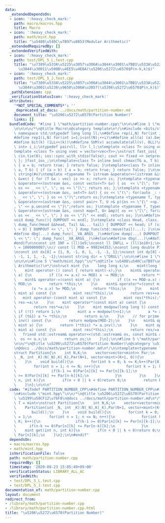 ```yaml
---
data:
  _extendedDependsOn:
  - icon: ':heavy_check_mark:'
    path: macro/macros.hpp
    title: Macro
  - icon: ':heavy_check_mark:'
    path: math/mint.hpp
    title: "\u5408\u540C\u7B97\u8853(Modular Arithmetic)"
  _extendedRequiredBy: []
  _extendedVerifiedWith:
  - icon: ':heavy_check_mark:'
    path: test/DPL_5_L.test.cpp
    title: "\u7389\u533A\u5225\u3057\u306A\u3044\u3001\u7BB1\u533A\u5225\u3057\u306A\
      \u3044\u30011\u500B\u4EE5\u4E0A(\u5206\u5272\u6570$P(n-k,k)$)"
  - icon: ':heavy_check_mark:'
    path: test/DPL_5_J.test.cpp
    title: "\u7389\u533A\u5225\u3057\u306A\u3044\u3001\u7BB1\u533A\u5225\u3057\u306A\
      \u3044\u3001\u5236\u9650\u306A\u3057(\u5206\u5272\u6570$P(n,k)$)"
  _pathExtension: cpp
  _verificationStatusIcon: ':heavy_check_mark:'
  attributes:
    '*NOT_SPECIAL_COMMENTS*': ''
    _deprecated_at_docs: ../docs/math/partition-number.md
    document_title: "\u5206\u5272\u6570(Partition Number)"
    links: []
  bundledCode: "#line 1 \"math/partition-number.cpp\"\n\n\n#line 1 \"macro/macros.hpp\"\
    \n\n\n\n/*\n@title Macro\n@category template\n*/\n#include <bits/stdc++.h>\nusing\
    \ namespace std;\ntypedef long long ll;\n#define rep(i,N) for(int i=0;i<int(N);++i)\n\
    #define rep1(i,N) for(int i=1;i<int(N);++i)\n#define all(a) (a).begin(),(a).end()\n\
    #define bit(k) (1LL<<(k))\n#define SUM(v) accumulate(all(v), 0LL)\n\ntypedef pair<int,\
    \ int> i_i;\ntypedef pair<ll, ll> l_l;\ntemplate <class T> using vec = vector<T>;\n\
    template <class T> using vvec = vector<vec<T>>;\nstruct fast_ios{ fast_ios(){\
    \ cin.tie(0); ios::sync_with_stdio(false); cout << fixed << setprecision(20);\
    \ }; }fast_ios_;\n\ntemplate<class T> inline bool chmax(T& a, T b) { if (a < b)\
    \ { a = b; return true; } return false; }\ntemplate<class T> inline bool chmin(T&\
    \ a, T b) { if (a > b) { a = b; return true; } return false; }\n\n#define TOSTRING(x)\
    \ string(#x)\ntemplate <typename T> istream &operator>>(istream &is, vector<T>\
    \ &vec) { for (T &x : vec) is >> x; return is; }\ntemplate <typename T> ostream\
    \ &operator<<(ostream &os, const vector<T> &v) { os  << \"[\"; for(auto _: v)\
    \ os << _ << \", \"; os << \"]\"; return os; };\ntemplate <typename T> ostream\
    \ &operator<<(ostream &os, set<T> &st) { os << \"(\"; for(auto _: st) { os <<\
    \ _ << \", \"; } os << \")\";return os;}\ntemplate <typename T, typename U> ostream\
    \ &operator<<(ostream &os, const pair< T, U >& p){os << \"{\" <<p.first << \"\
    , \" << p.second << \"}\";return os; }\ntemplate <typename T, typename U> ostream\
    \ &operator<<(ostream &os, const map<T, U> &mp){ os << \"[\"; for(auto _: mp){\
    \ os << _ << \", \"; } os << \"]\" << endl; return os; }\n\n#define DUMPOUT cerr\n\
    void dump_func(){ DUMPOUT << endl; }\ntemplate <class Head, class... Tail> void\
    \ dump_func(Head &&head, Tail &&... tail) { DUMPOUT << head; if (sizeof...(Tail)\
    \ > 0) { DUMPOUT << \", \"; } dump_func(std::move(tail)...); }\n\n#ifdef DEBUG\n\
    #define dbg(...) dump_func(__VA_ARGS__)\n#define dump(...) DUMPOUT << string(#__VA_ARGS__)\
    \ << \": \"; dump_func(__VA_ARGS__)\n#else\n#define dbg(...)\n#define dump(...)\n\
    #endif\n\nconst int INF = (ll)1e9;\nconst ll INFLL = (ll)1e18+1;\nconst ll MOD\
    \ = 1000000007;\n// const ll MOD = 998244353;\nconst long double PI = acos(-1.0);\n\
    \nconst int dx[8] = {1, 0, -1, 0, 1, -1, -1, 1};\nconst int dy[8] = {0, 1, 0,\
    \ -1, 1, 1, -1, -1};\nconst string dir = \"DRUL\";\n\n\n#line 1 \"math/mint.hpp\"\
    \n\n\n\n#line 5 \"math/mint.hpp\"\n/*\n@title \u5408\u540C\u7B97\u8853(Modular\
    \ Arithmetic)\n*/\nstruct mint {\n    long long x;\n    mint(long long _x=0):x((_x%MOD+MOD)%MOD){}\n\
    \    mint operator-() const { return mint(-x);}\n    mint& operator+=(const mint\
    \ a) {\n        if ((x += a.x) >= MOD) x -= MOD;\n        return *this;\n    }\n\
    \    mint& operator-=(const mint a) {\n        if ((x += MOD-a.x) >= MOD) x -=\
    \ MOD;\n        return *this;\n    }\n    mint& operator*=(const mint a) {\n \
    \       (x *= a.x) %= MOD;\n        return *this;\n    }\n    mint operator+(const\
    \ mint a) const {\n        mint res(*this);\n        return res+=a;\n    }\n \
    \   mint operator-(const mint a) const {\n        mint res(*this);\n        return\
    \ res-=a;\n    }\n    mint operator*(const mint a) const {\n        mint res(*this);\n\
    \        return res*=a;\n    }\n    mint modpow(long long t) const {\n       \
    \ if (!t) return 1;\n        mint a = modpow(t>>1);\n        a *= a;\n       \
    \ if (t&1) a *= *this;\n        return a;\n    }\n    // for prime MOD\n    mint\
    \ inv() const {\n        return modpow(MOD-2);\n    }\n    mint& operator/=(const\
    \ mint a) {\n        return (*this) *= a.inv();\n    }\n    mint operator/(const\
    \ mint a) const {\n        mint res(*this);\n        return res/=a;\n    }\n \
    \   friend std::ostream& operator<<(std::ostream& os, const mint& a){\n      \
    \  os << a.x;\n        return os;\n    }\n};\n\n#line 5 \"math/partition-number.cpp\"\
    \n\n/*\n@title \u5206\u5272\u6570(Partition Number)\n@category \u5199\u50CF12\u76F8\
    \n@docs ../docs/math/partition-number.md\n*/\n\ntemplate<typename T = mint>\n\
    struct Partition{\n    int N,K;\n    vector<vector<mint>> Par;\n    Partition(int\
    \ _N, int _K):N(_N),K(_K),Par(N+1, vector<mint>(K+1, 0)){\n        build();\n\
    \    }\n    void build(){\n        for(int k = 0; k <= K;k++)Par[0][k] = 1;\n\
    \        for(int n = 1; n <= N; n++){\n            for(int k = 1; k <= K; k++){\n\
    \                if(k-1 >= 0)Par[n][k] += Par[n][k-1];\n                if(n-k\
    \ >= 0)Par[n][k] += Par[n-k][k];\n            }\n        }\n    }\n    mint get(int\
    \ n, int k){\n        if(n < 0 || k < 0)return 0;\n        return Par[n][k];\n\
    \    }\n};\n\n\n"
  code: "#ifndef PARTITION_NUMBER_CPP\n#define PARTITION_NUMBER_CPP\n#include \"../macro/macros.hpp\"\
    \n#include \"mint.hpp\"\n\n/*\n@title \u5206\u5272\u6570(Partition Number)\n@category\
    \ \u5199\u50CF12\u76F8\n@docs ../docs/math/partition-number.md\n*/\n\ntemplate<typename\
    \ T = mint>\nstruct Partition{\n    int N,K;\n    vector<vector<mint>> Par;\n\
    \    Partition(int _N, int _K):N(_N),K(_K),Par(N+1, vector<mint>(K+1, 0)){\n \
    \       build();\n    }\n    void build(){\n        for(int k = 0; k <= K;k++)Par[0][k]\
    \ = 1;\n        for(int n = 1; n <= N; n++){\n            for(int k = 1; k <=\
    \ K; k++){\n                if(k-1 >= 0)Par[n][k] += Par[n][k-1];\n          \
    \      if(n-k >= 0)Par[n][k] += Par[n-k][k];\n            }\n        }\n    }\n\
    \    mint get(int n, int k){\n        if(n < 0 || k < 0)return 0;\n        return\
    \ Par[n][k];\n    }\n};\n\n#endif"
  dependsOn:
  - macro/macros.hpp
  - math/mint.hpp
  isVerificationFile: false
  path: math/partition-number.cpp
  requiredBy: []
  timestamp: '2020-09-23 15:05:49+09:00'
  verificationStatus: LIBRARY_ALL_AC
  verifiedWith:
  - test/DPL_5_L.test.cpp
  - test/DPL_5_J.test.cpp
documentation_of: math/partition-number.cpp
layout: document
redirect_from:
- /library/math/partition-number.cpp
- /library/math/partition-number.cpp.html
title: "\u5206\u5272\u6570(Partition Number)"
---
```

